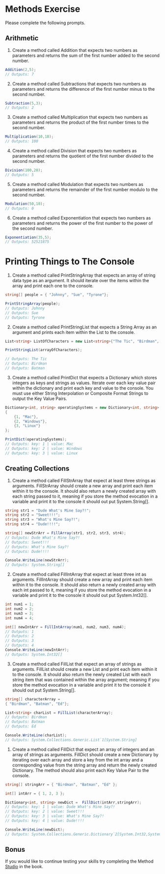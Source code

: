 # Methods Exercise
Please complete the following prompts.

## Arithmetic
1. Create a method called Addition that expects two numbers as parameters and returns the sum of the first number added to the second number.
```C#
Addition(2,5);
// Outputs: 7
```
2. Create a method called Subtractions that expects two numbers as parameters and returns the difference of the first number minus to the second number.
```C#
Subtraction(5,3);
// Outputs: 2
```
3. Create a method called Multiplication that expects two numbers as parameters and returns the product of the first number times to the second number.
```C#
Multiplication(10,10);
// Outputs: 100
```
4. Create a method called Division that expects two numbers as parameters and returns the quotient of the first number divided to the second number.
```C#
Division(100,20);
// Outputs: 5
```
5. Create a method called Modulation that expects two numbers as parameters and returns the remainder of the first number modulo to the second number.
```C#
Modulation(50,10);
// Outputs: 0
```
6. Create a method called Exponentiation that expects two numbers as parameters and returns the power of the first number to the power of the second number.
```C#
Exponentiation(35,5);
// Outputs: 52521875
```
# Printing Things to The Console
1. Create a method called PrintStringArray that expects an array of string data type as an argument. It should iterate over the items within the array and print each one to the console.
```C#
string[] people = { "Johnny", "Sue", "Tyrone"};

PrintStringArray(people);
// Outputs: Johnny
// Outputs: Sue
// Outputs: Tyrone
```
2. Create a method called PrintStringList that expects a String Array as an argument and prints each item within the List to the console.
```C#
List<string> ListOfCharacters = new List<string>{"The Tic", "Birdman", "Batman"};

PrintStringList(arrayOfCharacters);

// Outputs: The Tic
// Outputs: Birdman
// Outputs: Batman
```
3. Create a method called PrintDict that expects a Dictionary which stores integers as keys and strings as values. Iterate over each key value pair within the dictionary and print each key and value to the console. You must use either String Interpolation or Composite Format Strings to output the Key Value Pairs.
```C#
Dictionary<int, string> operatingSystems = new Dictionary<int, string>
{
    {1, "Mac"},
    {2, "Windows"},
    {3, "Linux"}
};

PrintDict(operatingSystems);
// Outputs: key: 1 | value: Mac
// Outputs: key: 2 | value: Windows
// Outputs: key: 3 | value: Linux
```
## Creating Collections
1. Create a method called FillStrArray that expect at least three strings as arguments. FillStrArray should create a new array and print each item within it to the console. It should also return a newly created array with each string passed to it, meaning if you store the method evocation in a variable and print it to the console it should out put System.String[].
```C#
string str1 = "Dude What's Mine Say?!";
string str2 = "Sweet!!!";
string str3 = "What's Mine Say?!";
string str4 = "Dude!!!!";

string[] newStrArr = FillArray(str1, str2, str3, str4);
// Outputs: Dude What's Mine Say?!
// Outputs: Sweet!!!
// Outputs: What's Mine Say?!
// Outputs: Dude!!!!

Console.WriteLine(newStrArr);
// Outputs: System.String[]
```
2. Create a method called FillIntArray that expect at least three int as arguments. FillIntArray should create a new array and print each item within it to the console. It should also return a newly created array with each int passed to it, meaning if you store the method evocation in a variable and print it to the console it should out put System.Int32[].
```C#
int num1 = 1;
int num2 = 2;
int num3 = 3;
int num4 = 4;

int[] newIntArr = FillIntArray(num1, num2, num3, num4);
// Outputs: 1
// Outputs: 2
// Outputs: 3
// Outputs: 4
Console.WriteLine(newIntArr);
// Outputs: System.Int32[]
```

3. Create a method called FillList that expect an array of strings as arguments. FillList should create a new List and print each item within it to the console. It should also return the newly created List with each string item that was contained within the array argument; meaning if you store the method evocation in a variable and print it to the console it should out put System.String[].
```C#
string[] characterArray =
{ "Birdman", "Batman", "Ed"};

List<string> charList = FillList(characterArray);
// Outputs: Birdman
// Outputs: Batman
// Outputs: Ed

Console.WriteLine(charList);
// Outputs: System.Collections.Generic.List`1[System.String]
```
1. Create a method called FillDict that expect an array of integers and an array of strings as arguments. FillDict should create a new Dictionary by iterating over each array and store a key from the int array and a corresponding value from the string array and return the newly created Dictionary. The method should also print each Key Value Pair to the console.
```C#
string[] stringArr = { "Birdman", "Batman", "Ed" };

int[] intArr = { 1, 2, 3 };

Dictionary<int, string> newDict =  FillDict(intArr,stringArr);
// Outputs: key: 1 | value: Dude What's Mine Say?!
// Outputs: key: 2 | value: Sweet!!!
// Outputs: key: 3 | value: What's Mine Say?!
// Outputs: key: 4 | value: Dude!!!!

Console.WriteLine(newDict);
// Outputs: System.Collections.Generic.Dictionary`2[System.Int32,System.String]
```
## Bonus
If you would like to continue testing your skills try completing the Method [Studio](https://education.launchcode.org/intro-to-programming-csharp/chapters/methods/studio.html) in the book.
